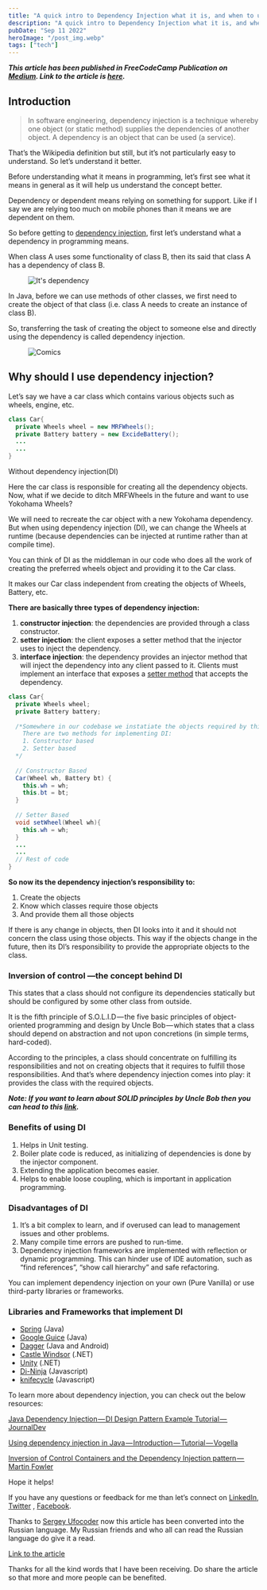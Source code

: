 ```yaml
---
title: "A quick intro to Dependency Injection what it is, and when to use it"
description: "A quick intro to Dependency Injection what it is, and when to use it"
pubDate: "Sep 11 2022"
heroImage: "/post_img.webp"
tags: ["tech"]
---
```


<strong>*This article has been published in FreeCodeCamp Publication on [Medium](https://medium.com/). Link to the article is [here](https://medium.freecodecamp.org/a-quick-intro-to-dependency-injection-what-it-is-and-when-to-use-it-7578c84fa88f).*</strong>

## Introduction

> In software engineering, dependency injection is a technique whereby one object (or static method) supplies the dependencies of another object. A dependency is an object that can be used (a service).

That’s the Wikipedia definition but still, but it’s not particularly easy to understand. So let’s understand it better.

Before understanding what it means in programming, let’s first see what it means in general as it will help us understand the concept better.

Dependency or dependent means relying on something for support. Like if I say we are relying too much on mobile phones than it means we are dependent on them.

So before getting to [dependency injection](https://en.wikipedia.org/wiki/Dependency_injection), first let’s understand what a dependency in programming means.

When class A uses some functionality of class B, then its said that class A has a dependency of class B.

<figure>
  <img src="/blogs/dependency-injection/its_dependency.webp" alt="It's dependency">
</figure>

In Java, before we can use methods of other classes, we first need to create the object of that class (i.e. class A needs to create an instance of class B).

So, transferring the task of creating the object to someone else and directly using the dependency is called dependency injection.

<figure>
  <img src="/blogs/dependency-injection/comics_story.webp" alt="Comics">
</figure>

## Why should I use dependency injection?

Let’s say we have a car class which contains various objects such as wheels, engine, etc.

```java
class Car{
  private Wheels wheel = new MRFWheels();
  private Battery battery = new ExcideBattery();
  ...
  ...
}
```
<centre>Without dependency injection(DI)</centre>

Here the car class is responsible for creating all the dependency objects. Now, what if we decide to ditch MRFWheels in the future and want to use Yokohama Wheels?

We will need to recreate the car object with a new Yokohama dependency. But when using dependency injection (DI), we can change the Wheels at runtime (because dependencies can be injected at runtime rather than at compile time).

You can think of DI as the middleman in our code who does all the work of creating the preferred wheels object and providing it to the Car class.

It makes our Car class independent from creating the objects of Wheels, Battery, etc.

<strong>There are basically three types of dependency injection:</strong>

1. **constructor injection**: the dependencies are provided through a class constructor.
2. **setter injection**: the client exposes a setter method that the injector uses to inject the dependency.
3. **interface injection**: the dependency provides an injector method that will inject the dependency into any client passed to it. Clients must implement an interface that exposes a [setter method](https://en.wikipedia.org/wiki/Mutator_method) that accepts the dependency.

```java
class Car{
  private Wheels wheel;
  private Battery battery;
  
  /*Somewhere in our codebase we instatiate the objects required by this class.
    There are two methods for implementing DI:
    1. Constructor based
    2. Setter based
  */
  
  // Constructor Based
  Car(Wheel wh, Battery bt) {
    this.wh = wh;
    this.bt = bt;
  }
  
  // Setter Based
  void setWheel(Wheel wh){
    this.wh = wh;
  }
  ...  
  ...
  // Rest of code  
}
```

<strong>So now its the dependency injection’s responsibility to:</strong>

1. Create the objects
2. Know which classes require those objects
3. And provide them all those objects

If there is any change in objects, then DI looks into it and it should not concern the class using those objects. This way if the objects change in the future, then its DI’s responsibility to provide the appropriate objects to the class.

### Inversion of control —the concept behind DI

This states that a class should not configure its dependencies statically but should be configured by some other class from outside.

It is the fifth principle of S.O.L.I.D — the five basic principles of object-oriented programming and design by Uncle Bob — which states that a class should depend on abstraction and not upon concretions (in simple terms, hard-coded).

According to the principles, a class should concentrate on fulfilling its responsibilities and not on creating objects that it requires to fulfill those responsibilities. And that’s where dependency injection comes into play: it provides the class with the required objects.

<strong>*Note: If you want to learn about SOLID principles by Uncle Bob then you can head to this [link](https://scotch.io/bar-talk/s-o-l-i-d-the-first-five-principles-of-object-oriented-design#toc-single-responsibility-principle).*</strong>

### Benefits of using DI

1. Helps in Unit testing.
2. Boiler plate code is reduced, as initializing of dependencies is done by the injector component.
3. Extending the application becomes easier.
4. Helps to enable loose coupling, which is important in application programming.

### Disadvantages of DI

1. It’s a bit complex to learn, and if overused can lead to management issues and other problems.
2. Many compile time errors are pushed to run-time.
3. Dependency injection frameworks are implemented with reflection or dynamic programming. This can hinder use of IDE automation, such as “find references”, “show call hierarchy” and safe refactoring.

You can implement dependency injection on your own (Pure Vanilla) or use third-party libraries or frameworks.

### Libraries and Frameworks that implement DI

- [Spring](https://www.tutorialspoint.com/spring/spring_dependency_injection.htm) (Java)
- [Google Guice](https://github.com/google/guice) (Java)
- [Dagger](https://square.github.io/dagger/) (Java and Android)
- [Castle Windsor](https://github.com/castleproject/Windsor) (.NET)
- [Unity](https://www.microsoft.com/en-us/download/details.aspx?id=39944) (.NET)
- [Di-Ninja](https://di-ninja.github.io/di-ninja/) (Javascript)
- [knifecycle](https://github.com/nfroidure/knifecycle) (Javascript)

To learn more about dependency injection, you can check out the below resources:

[Java Dependency Injection — DI Design Pattern Example Tutorial — JournalDev](https://www.journaldev.com/2394/java-dependency-injection-design-pattern-example-tutorial)

[Using dependency injection in Java — Introduction — Tutorial — Vogella](https://www.vogella.com/tutorials/DependencyInjection/article.html)

[Inversion of Control Containers and the Dependency Injection pattern — Martin Fowler](https://www.martinfowler.com/articles/injection.html)

Hope it helps!

If you have any questions or feedback for me than let’s connect on [LinkedIn](https://www.linkedin.com/in/bhavya-karia-1b115a93/), [Twitter](https://twitter.com/thebhavyakaria) , [Facebook](https://www.facebook.com/karia.bhavya).

Thanks to [Sergey Ufocoder](https://medium.com/u/7a7d59054bae) now this article has been converted into the Russian language. My Russian friends and who all can read the Russian language do give it a read.

[Link to the article](https://medium.com/@xufocoder/a-quick-intro-to-dependency-injection-what-it-is-and-when-to-use-it-de1367295ba8)

Thanks for all the kind words that I have been receiving. Do share the article so that more and more people can be benefited.